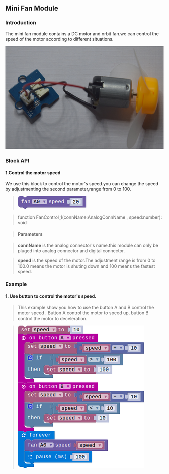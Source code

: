 ## Mini Fan Module

### Introduction

The mini fan module contains a DC motor and  orbit fan.we can control the speed of the motor according to different situations.

![module_pic](./image/modules/minifan.png)

### Block API

#### 1.Control the motor speed

We use this block to control the motor's speed.you can change the speed by adjustmenting the second parameter,range from 0 to 100.

> ![pic1](./image/Mini-Fan/control-speed.png)

> function FanControl_1(connName:AnalogConnName , speed:number): void

> #### Parameters

> **connName** is the analog connector's name.this module can only be pluged into analog connector and digital connector.

> **speed** is the speed of the motor.The adjustment range is from 0 to 100.0 means the motor is shuting down and 100 means the fastest speed. 

### Example

#### 1. Use button to control the motor's speed.

> This example show you how to use the button A and B control the motor speed . Button A control the motor to speed up, button B control the motor to deceleration.

> ![pic1](./image/Mini-Fan/button-speed.png)
